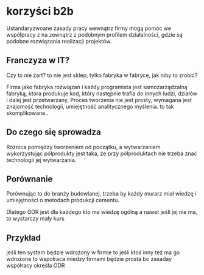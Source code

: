 # korzyści b2b

Ustandaryzwoane zasady pracy wewnątrz firmy
mogą pomóc we współpracy z na zewnątrz z podobnym profilem działalności,
gdzie są podobne rozwiązania realizacji projektów.

## Franczyza w IT?

Czy to nie żart?
to nie jest sklep, tylko fabryka w fabryce, jak niby to zrobić?

Firma jako fabryka rozwiązań i 
każdy programista jest samozarządzalną fabryką, która produkuje kod, który następnie trafia do 
innych ludzi, działów i dalej jest przetwarzany,
Proces tworzenia nie jest prosty, wymagana jest znajomość technologii, umiejętność analitycznego myślenia.
to tak skomplikowane..


## Do czego się sprowadza 

Różnica pomiędzy tworzeniem od początku, a wytwarzaniem wykorzystując półprodukty jest taka,
że przy półproduktach nie trzeba znać technologii jej wytwarzania.

## Porównanie

Porównując to do branży budowlanej, trzeba by każdy murarz miał wiedzę i umiejętności o metodach
produkcji cementu.

Dlatego ODR jest dla każdego kto ma wiedzę ogólną a nawet jeśli jej nie ma, to wystarczy mały kurs 
 
 


## Przykład
jeśli ten system będzie wdrożony w firmie
to jeśli ktoś inny też ma go wdrożone
to wspołraca miedzy firmami będzie prosta
bo zasaday współracy okreśła ODR



